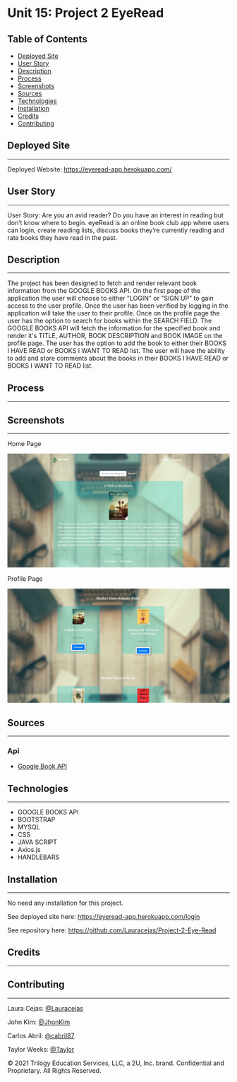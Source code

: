 # Unit 15: Project 2 EyeRead

## Table of Contents

* [Deployed Site](#deployed-site)
* [User Story](#user-story)
* [Description](#description)
* [Process](#process)
* [Screenshots](#screenshots)
* [Sources](#sources)
* [Technologies](#Technologies)
* [Installation](#installation)
* [Credits](#Credits)
* [Contributing](#contributing)

## Deployed Site
---
Deployed Website: https://eyeread-app.herokuapp.com/

## User Story
---
User Story:  Are you an avid reader?  Do you have an interest in reading but don’t know where to begin.  eyeRead is an online book club app where users can login, create reading lists, discuss books they’re currently reading and rate books they have read in the past.

## Description
---
The project has been designed to fetch and render relevant book information from the GOOGLE BOOKS API.  On the first page of the application the user will choose to either "LOGIN" or "SIGN UP" to gain access to the user profile.  Once the user has been verified by logging in the application will take the user to their profile.  Once on the profile page the user has the option to search for books within the SEARCH FIELD.  The GOOGLE BOOKS API will fetch the information for the specified book and render it's TITLE, AUTHOR, BOOK DESCRIPTION and BOOK IMAGE on the profile page.  The user has the option to add the book to either their BOOKS I HAVE READ or BOOKS I WANT TO READ list.  The user will have the ability to add and store comments about the books in their BOOKS I HAVE READ or BOOKS I WANT TO READ list.

## Process
---


## Screenshots
---
Home Page

![Home Screenshot](./public/images/Search.JPG)

Profile Page

![Home Screenshot](./public/images/profile.JPG)

## Sources
---
### Api
* [Google Book API](http://books.google.com/books/content?id=gK98gXR8onwC&printsec=frontcover&img=1&zoom=5&edge=curl&source=gbs_api)

## Technologies
---
- GOOGLE BOOKS API
- BOOTSTRAP
- MYSQL
- CSS
- JAVA SCRIPT
- Axios.js
- HANDLEBARS

## Installation
---
No need any installation for this project.

See deployed site here: https://eyeread-app.herokuapp.com/login

See repository here: https://github.com/Lauracejas/Project-2-Eye-Read

## Credits
---


## Contributing
---

Laura Cejas: [@Lauracejas](https://github.com/Lauracejas)

John Kim: [@JhonKim](https://github.com/mother426)

Carlos Abril: [@cabril87](https://github.com/cabril87git)

Taylor Weeks: [@Taylor](https://github.com/tweeks07)


© 2021 Trilogy Education Services, LLC, a 2U, Inc. brand. Confidential and Proprietary. All Rights Reserved.